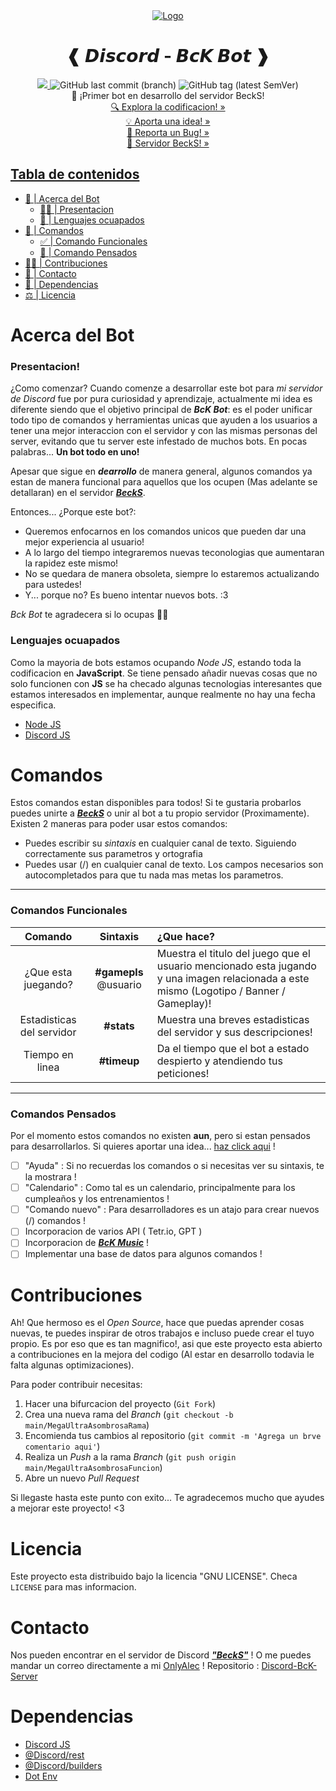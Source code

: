 ﻿<div align='center'>
<!-- Logo -->
  <a href="htthttps://github.com/OnlyAlec/Discord-BcK-Server">
    <img src="https://i.imgur.com/nsisaAg.png" alt="Logo">
  </a> 
  <!-- Titulo-->
  <h1> ❰ 𝘿𝙞𝙨𝙘𝙤𝙧𝙙  - 𝘽𝙘𝙆 𝘽𝙤𝙩 ❱ </h1>
  <!-- Buddy-->
  <a href="https://github.com/OnlyAlec/Discord-BcK/actions/">
	  <img src="https://github.com/OnlyAlec/Discord-BcK-Server/actions/workflows/Testing.yml/badge.svg?branch=main">
	</a>
	<img alt="GitHub last commit (branch)" src="https://img.shields.io/github/last-commit/OnlyAlec/Discord-BcK-Server/main?color=informational&logo=Github&style=flat">
	<img alt="GitHub tag (latest SemVer)" src="https://img.shields.io/github/v/tag/OnlyAlec/Discord-BcK-Server?color=slateblue&label=Version&logo=Github&sort=semver"><br>
	<!-- Links-->
🤖 ¡Primer bot en desarrollo del servidor BeckS! <br>
<a href= "https://github.com/OnlyAlec/Discord-BcK-Server/main">
	🔍 Explora la codificacion! »
</a> <br>
<a href= "https://github.com/OnlyAlec/Discord-BcK-Server/issues/new/choose">
	💡 Aporta una idea! »
</a> <br>
<a href="https://github.com/OnlyAlec/Discord-BcK-Server/issues">
	🐛 Reporta un Bug! »
</a><br>
<a href="https://discord.com/invite/fTV2wpbTQY">
	🔮 Servidor BeckS! »
</div>

<!-- TABLE OF CONTENTS -->
## Tabla de contenidos
- [🤖 | Acerca del Bot](#acerca-del-bot)
	* [👋🏻 | Presentacion](#presentacion)
	* [🧠 | Lenguajes ocuapados](#lenguajes-ocuapados)
- [📂 | Comandos](#comandos)
	* [✅ | Comando Funcionales](#comandos-funcionales)
	* [💭 | Comando Pensados](#comandos-pensados)
- [🤝🏻 | Contribuciones](#contribuciones)
- [👤 | Contacto](#contacto)
- [🧰 | Dependencias](#dependencias)
- [:balance_scale: | Licencia](#acerca-del-bot)
	
<!-- START CONTENT -->
# Acerca del Bot

### Presentacion!
¿Como comenzar? Cuando comenze a desarrollar este bot para *mi servidor de Discord* fue por pura curiosidad y aprendizaje, actualmente mi idea es diferente siendo que el objetivo principal de _**BcK Bot**_: es el poder unificar todo tipo de comandos y herramientas unicas que ayuden a los usuarios a tener una mejor interaccion con el servidor y con las mismas personas del server, evitando que tu server este infestado de muchos bots. En pocas palabras... **Un bot todo en uno!**

Apesar que sigue en _**dearrollo**_ de manera general, algunos comandos ya estan de manera funcional para aquellos que los ocupen (Mas adelante se detallaran) en el servidor [_**BeckS**_](https://discord.com/invite/fTV2wpbTQY).

Entonces... ¿Porque este bot?:
* Queremos enfocarnos en los comandos unicos que pueden dar una mejor experiencia al usuario!
* A lo largo del tiempo integraremos nuevas teconologias que aumentaran la rapidez este mismo!
* No se quedara de manera obsoleta, siempre lo estaremos actualizando para ustedes!
* Y... porque no? Es bueno intentar nuevos bots. :3

*Bck Bot* te agradecera si lo ocupas 🥺💖

### Lenguajes ocuapados
Como la mayoria de bots estamos ocupando *Node JS*, estando toda la codificacion en **JavaScript**. Se tiene pensado añadir nuevas cosas  que no solo funcionen con **JS** se ha checado algunas tecnologias interesantes que estamos interesados en implementar, aunque realmente no hay una fecha especifica.
* [Node JS](https://nodejs.org)
* [Discord JS](https://discord.js.org)

# Comandos
Estos comandos estan disponibles para todos! Si te gustaria probarlos puedes unirte a [_**BeckS**_](https://discord.com/invite/fTV2wpbTQY) o unir al bot a tu propio servidor (Proximamente).
Existen 2 maneras para poder usar estos comandos:
- Puedes escribir su _sintaxis_ en cualquier canal de texto. Siguiendo correctamente sus parametros y ortografia
- Puedes usar (/) en cualquier canal de texto. Los campos necesarios son autocompletados para que tu nada mas metas los parametros.
---
### Comandos Funcionales
| Comando | Sintaxis | ¿Que hace?|
| :----------------: | :------: | :---------- |
| ¿Que esta juegando? | __#gamepls__ @usuario | Muestra el titulo del juego que el usuario mencionado esta jugando y una imagen relacionada a este mismo (Logotipo / Banner / Gameplay)! |
| Estadisticas del servidor | __#stats__ | Muestra una breves estadisticas del servidor y sus descripciones! |
| Tiempo en linea | __#timeup__ | Da el tiempo que el bot a estado despierto y atendiendo tus peticiones!
 ---
### Comandos Pensados
Por el momento estos comandos no existen __aun__, pero si estan pensados para desarrollarlos. 
Si quieres aportar una idea... [haz click aqui](https://github.com/OnlyAlec/Discord-BcK-Server/issues/new/choose) !
 - [ ] "Ayuda" : Si no recuerdas los comandos o si necesitas ver su sintaxis, te la mostrara !
 - [ ] "Calendario" : Como tal es un calendario, principalmente para los cumpleaños y los entrenamientos !
 - [ ] "Comando nuevo" : Para desarrolladores es un atajo para crear nuevos (/) comandos !
 - [ ] Incorporacion de varios API ( Tetr.io, GPT )
 - [ ] Incorporacion de [_**BcK Music**_](https://github.com/OnlyAlec/Discord-BcK-Music) !
 - [ ] Implementar una base de datos para algunos comandos !

# Contribuciones
Ah! Que hermoso es el *Open Source*, hace que puedas aprender cosas nuevas, te puedes inspirar de otros trabajos e incluso puede crear el tuyo propio. Es por eso que es tan magnifico!, asi que este proyecto esta abierto a contribuciones en la mejora del codigo (Al estar en desarrollo todavia le falta algunas optimizaciones).

Para poder contribuir necesitas:

1. Hacer una bifurcacion del proyecto (`Git Fork`)
2. Crea una nueva rama del *Branch* (`git checkout -b main/MegaUltraAsombrosaRama`)
3. Encomienda tus cambios al repositorio (`git commit -m 'Agrega un brve comentario aqui'`)
4. Realiza un *Push* a la rama *Branch* (`git push origin main/MegaUltraAsombrosaFuncion`)
5. Abre un nuevo *Pull Request*

Si llegaste hasta este punto con exito... Te agradecemos mucho que ayudes a mejorar este proyecto! <3

# Licencia

Este proyecto esta distribuido bajo la licencia "GNU LICENSE". Checa `LICENSE` para mas informacion.

# Contacto

Nos pueden encontrar en el servidor de Discord [_**"BeckS"**_](https://discord.com/invite/fTV2wpbTQY) !
O me puedes mandar un correo directamente a mi [OnlyAlec](mailto:a.ct@lasaliistas.org.mx) !
Repositorio : [Discord-BcK-Server](https://github.com/OnlyAlec/Discord-BcK-Server)

# Dependencias
* [Discord JS](https://www.npmjs.com/package/discord.js)
* [@Discord/rest](https://www.npmjs.com/package/@discordjs/rest)
* [@Discord/builders](https://www.npmjs.com/package/@discordjs/builders)
* [Dot Env](https://www.npmjs.com/package/dotenv)
